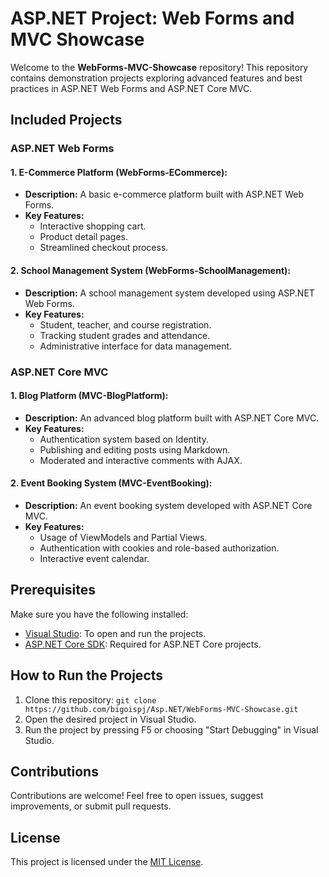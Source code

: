 # ASP.NET Project: Web Forms and MVC Showcase

Welcome to the **WebForms-MVC-Showcase** repository! This repository contains demonstration projects exploring advanced features and best practices in ASP.NET Web Forms and ASP.NET Core MVC.

## Included Projects

### ASP.NET Web Forms

#### 1. **E-Commerce Platform (WebForms-ECommerce):**
   - **Description:** A basic e-commerce platform built with ASP.NET Web Forms.
   - **Key Features:**
     - Interactive shopping cart.
     - Product detail pages.
     - Streamlined checkout process.

#### 2. **School Management System (WebForms-SchoolManagement):**
   - **Description:** A school management system developed using ASP.NET Web Forms.
   - **Key Features:**
     - Student, teacher, and course registration.
     - Tracking student grades and attendance.
     - Administrative interface for data management.

### ASP.NET Core MVC

#### 1. **Blog Platform (MVC-BlogPlatform):**
   - **Description:** An advanced blog platform built with ASP.NET Core MVC.
   - **Key Features:**
     - Authentication system based on Identity.
     - Publishing and editing posts using Markdown.
     - Moderated and interactive comments with AJAX.

#### 2. **Event Booking System (MVC-EventBooking):**
   - **Description:** An event booking system developed with ASP.NET Core MVC.
   - **Key Features:**
     - Usage of ViewModels and Partial Views.
     - Authentication with cookies and role-based authorization.
     - Interactive event calendar.

## Prerequisites

Make sure you have the following installed:

- [Visual Studio](https://visualstudio.microsoft.com/): To open and run the projects.
- [ASP.NET Core SDK](https://dotnet.microsoft.com/download): Required for ASP.NET Core projects.

## How to Run the Projects

1. Clone this repository: `git clone https://github.com/bigoispj/Asp.NET/WebForms-MVC-Showcase.git`
2. Open the desired project in Visual Studio.
3. Run the project by pressing F5 or choosing "Start Debugging" in Visual Studio.

## Contributions

Contributions are welcome! Feel free to open issues, suggest improvements, or submit pull requests.

## License

This project is licensed under the [MIT License](LICENSE).
